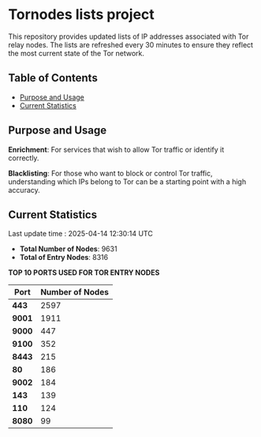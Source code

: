 # Tornodes lists project

This repository provides updated lists of IP addresses associated with Tor relay nodes. The lists are refreshed every 30 minutes to ensure they reflect the most current state of the Tor network.

## Table of Contents

- [Purpose and Usage](#purpose-and-usage)
- [Current Statistics](#current-statistics)


## Purpose and Usage

**Enrichment**: For services that wish to allow Tor traffic or identify it correctly.

**Blacklisting**: For those who want to block or control Tor traffic, understanding which IPs belong to Tor can be a starting point with a high accuracy.

## Current Statistics

Last update time : 2025-04-14 12:30:14 UTC

- **Total Number of Nodes**: 9631
- **Total of Entry Nodes**: 8316

**TOP 10 PORTS USED FOR TOR ENTRY NODES**

| **Port** | **Number of Nodes** |
|------|-----------------|
| **443**   | 2597  |
| **9001**   | 1911  |
| **9000**   | 447  |
| **9100**   | 352  |
| **8443**   | 215  |
| **80**   | 186  |
| **9002**   | 184  |
| **143**   | 139  |
| **110**   | 124  |
| **8080**   | 99  |

